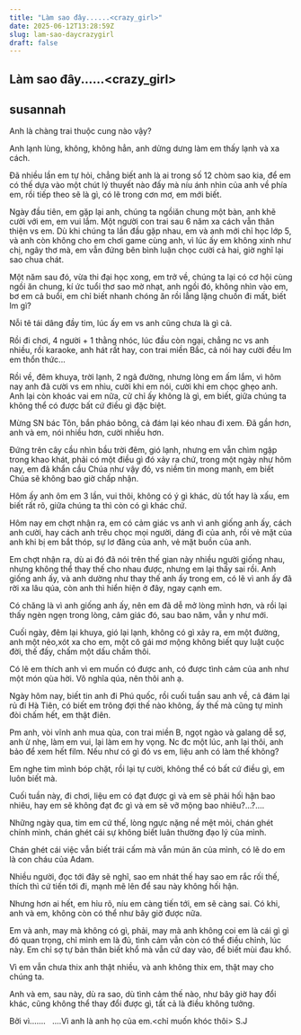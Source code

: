 ```yaml
---
title: "Làm sao đây......<crazy_girl>"
date: 2025-06-12T13:28:59Z
slug: lam-sao-daycrazygirl
draft: false
---
```


## Làm sao đây......<crazy_girl>

## susannah

Anh là chàng trai thuộc cung nào vậy?
 
Anh lạnh lùng, không, không hẳn, anh dửng dưng làm em thấy lạnh và xa cách.

Đã nhiều lần em tự hỏi, chẳng biết anh là ai trong số 12 chòm sao kia, để em có thế dựa vào một chút lý thuyết nào đấy mà níu ánh nhìn của anh về phía em, rồi tiếp theo sẽ là gì, có lẽ trong cơn mơ, em mới biết.

Ngày đầu tiên, em gặp lại anh, chúng ta ngồiăn chung một bàn, anh khẽ cười với em, em vui lắm. Một người con trai sau 6 năm xa cách vẫn thân thiện vs em. Dù khi chúng ta lần đầu gặp nhau, em và anh mới chỉ học lớp 5, và anh còn không cho em chơi game cùng anh, vì lúc ấy em không xinh như chị, ngây thơ mà, em vẫn đứng bên bình luận chọc cười cả hai, giờ nghĩ lại sao chua chát.

Một năm sau đó, vừa thi đại học xong, em trở về, chúng ta lại có cơ hội cùng ngồi ăn chung, kí ức tuổi thơ sao mờ nhạt, anh ngồi đó, không nhìn vào em, bơ em cả buổi, em chỉ biết nhanh chóng ăn rồi lẳng lặng chuồn đi mất, biết lm gì?

Nỗi tê tái dâng đầy tim, lúc ấy em vs anh cũng chưa là gì cả.

Rồi đi chơi, 4 người + 1 thằng nhóc, lúc đầu còn ngại, chẳng nc vs anh nhiều, rồi karaoke, anh hát rất hay, con trai miền Bắc, cả nói hay cười đều lm em thổn thức...

Rồi về, đêm khuya, trời lạnh, 2 ngả đường, nhưng lòng em ấm lắm, vì hôm nay anh đã cười vs em nhìu, cười khi em nói, cười khi em chọc ghẹo anh. Anh lại còn khoác vai em nữa, cử chỉ ấy không là gì, em biết, giữa chúng ta không thể có được bất cứ điều gì đặc biệt.

Mừng SN bác Tôn, bắn pháo bông, cả đám lại kéo nhau đi xem. Đã gần hơn, anh và em, nói nhiều hơn, cười nhiều hơn.

Đứng trên cây cầu nhìn bầu trời đêm, gió lạnh, nhưng em vẫn chìm ngập trong khao khát, phải có một điều gì đó xảy ra chứ, trong một ngày như hôm nay, em đã khẩn cầu Chúa như vậy đó, vs niềm tin mong manh, em biết Chúa sẽ không bao giờ chấp nhận.

Hôm ấy anh ôm em 3 lần, vui thôi, không có ý gì khác, dù tốt hay là xấu, em biết rất rõ, giữa chúng ta thì còn có gì khác chứ.

Hôm nay em chợt nhận ra, em có cảm giác vs anh vì anh giống anh ấy, cách anh cười, hay cách anh trêu chọc mọi người, dáng đi của anh, rồi vẻ mặt của anh khi bị em bắt thóp, sự lơ đãng của anh, vẻ mặt buồn của anh.

Em chợt nhận ra, dù ai đó đã nói trên thế gian này nhiều người giống nhau, nhưng không thể thay thế cho nhau được, nhưng em lại thấy sai rồi. Anh giống anh ấy, và anh dường như thay thế anh ấy trong em, có lẽ vì anh ấy đã rời xa lâu qúa, còn anh thì hiển hiện ở đây, ngay cạnh em.

Có chăng là vì anh giống anh ấy, nên em đã dễ mở lòng mình hơn, và rồi lại thấy ngèn ngẹn trong lòng, cảm giác đó, sau bao năm, vẫn y như mới.
 
Cuối ngày, đêm lại khuya, gió lại lạnh, không có gì xảy ra, em một đường, anh một nẻo,xót xa cho em, một cô gái mơ mộng không biết quy luật cuộc đời, thế đấy, chấm một dấu chấm thôi.

Có lẽ em thích anh vì em muốn có được anh, có được tình cảm của anh như một món qùa hời. Vô nghĩa qúa, nên thôi anh ạ.

Ngày hôm nay, biết tin anh đi Phú quốc, rồi cuối tuần sau anh về, cả đám lại rủ đi Hà Tiên, có biết em trông đợi thế nào không, ấy thế mà cũng tự mình đòi chấm hết, em thật điên.

Pm anh, vòi vĩnh anh mua qùa, con trai miền B, ngọt ngào và galang dễ sợ, anh ừ nhẹ, làm em vui, lại làm em hy vọng. Nc đc một lúc, anh lại thôi, anh bảo để xem hết film. Nếu như có gì đó vs em, liệu anh có làm thế không?

Em nghe tim mình bóp chặt, rồi lại tự cười, không thể có bất cứ điều gì, em luôn biết mà.
 
Cuối tuần này, đi chơi, liệu em có đạt được gì và em sẽ phải hối hận bao nhiêu, hay em sẽ không đạt đc gì và em sẽ vỡ mộng bao nhiêu?...?....

Những ngày qua, tim em cứ thế, lòng ngực nặng nề mệt mỏi, chán ghét chính mình, chán ghét cái sự không biết luân thường đạo lý của mình.

Chán ghét cái việc vẫn biết trái cấm mà vẫn mún ăn của mình, có lẽ do em là con cháu của Adam.

Nhiều người, đọc tới đây sẽ nghĩ, sao em nhát thế hay sao em rắc rối thế, thích thì cứ tiến tới đi, mạnh mẽ lên để sau này không hối hận.

Nhưng hơn ai hết, em hỉu rõ, níu em càng tiến tới, em sẽ càng sai. Có khi, anh và em, không còn có thể như bây giờ được nữa.

Em và anh, may mà không có gì, phải, may mà anh không coi em là cái gì gì đó quan trọng, chỉ mình em là đủ, tình cảm vẫn còn có thể điều chỉnh, lúc này. Em chỉ sợ tự bản thân biết khổ mà vẫn cứ day vào, để biết mùi đau khổ.

Vì em vẫn chưa thix anh thật nhiều, và anh không thix em, thật may cho chúng ta.

Anh và em, sau này, dù ra sao, dù tình cảm thế nào, như bây giờ hay đổi khác, cũng không thể thay đổi được gì, tất cả là điều không tưởng.

Bởi vì.......​ ​ ​ ​....Vì anh là anh họ của em.​​<chỉ muốn khóc thôi>​ ​S.J​​